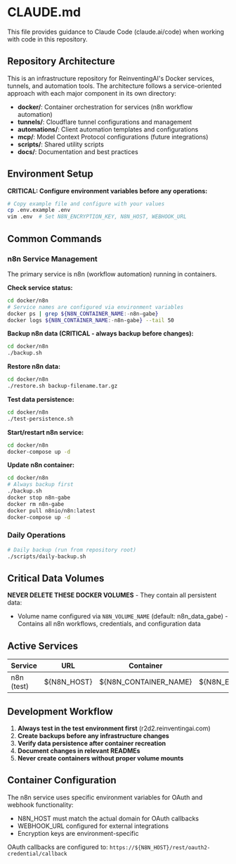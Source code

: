 # CLAUDE.md

This file provides guidance to Claude Code (claude.ai/code) when working with code in this repository.

## Repository Architecture

This is an infrastructure repository for ReinventingAI's Docker services, tunnels, and automation tools. The architecture follows a service-oriented approach with each major component in its own directory:

- **docker/**: Container orchestration for services (n8n workflow automation)  
- **tunnels/**: Cloudflare tunnel configurations and management
- **automations/**: Client automation templates and configurations
- **mcp/**: Model Context Protocol configurations (future integrations)
- **scripts/**: Shared utility scripts
- **docs/**: Documentation and best practices

## Environment Setup

**CRITICAL: Configure environment variables before any operations:**
```bash
# Copy example file and configure with your values
cp .env.example .env
vim .env  # Set N8N_ENCRYPTION_KEY, N8N_HOST, WEBHOOK_URL
```

## Common Commands

### n8n Service Management
The primary service is n8n (workflow automation) running in containers.

**Check service status:**
```bash
cd docker/n8n
# Service names are configured via environment variables
docker ps | grep ${N8N_CONTAINER_NAME:-n8n-gabe}
docker logs ${N8N_CONTAINER_NAME:-n8n-gabe} --tail 50
```

**Backup n8n data (CRITICAL - always backup before changes):**
```bash
cd docker/n8n
./backup.sh
```

**Restore n8n data:**
```bash
cd docker/n8n
./restore.sh backup-filename.tar.gz
```

**Test data persistence:**
```bash
cd docker/n8n
./test-persistence.sh
```

**Start/restart n8n service:**
```bash
cd docker/n8n
docker-compose up -d
```

**Update n8n container:**
```bash
cd docker/n8n
# Always backup first
./backup.sh
docker stop n8n-gabe
docker rm n8n-gabe
docker pull n8nio/n8n:latest
docker-compose up -d
```

### Daily Operations
```bash
# Daily backup (run from repository root)
./scripts/daily-backup.sh
```

## Critical Data Volumes

**NEVER DELETE THESE DOCKER VOLUMES** - They contain all persistent data:
- Volume name configured via `N8N_VOLUME_NAME` (default: n8n_data_gabe) - Contains all n8n workflows, credentials, and configuration data

## Active Services

| Service | URL | Container | Port | Volume |
|---------|-----|-----------|------|--------|
| n8n (test) | ${N8N_HOST} | ${N8N_CONTAINER_NAME} | ${N8N_EXTERNAL_PORT} | ${N8N_VOLUME_NAME} |

## Development Workflow

1. **Always test in the test environment first** (r2d2.reinventingai.com)
2. **Create backups before any infrastructure changes**
3. **Verify data persistence after container recreation**
4. **Document changes in relevant READMEs**
5. **Never create containers without proper volume mounts**

## Container Configuration

The n8n service uses specific environment variables for OAuth and webhook functionality:
- N8N_HOST must match the actual domain for OAuth callbacks
- WEBHOOK_URL configured for external integrations
- Encryption keys are environment-specific

OAuth callbacks are configured to: `https://${N8N_HOST}/rest/oauth2-credential/callback`